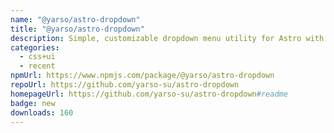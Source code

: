 ```yaml
---
name: "@yarso/astro-dropdown"
title: "@yarso/astro-dropdown"
description: Simple, customizable dropdown menu utility for Astro with only vanilla JS
categories:
  - css+ui
  - recent
npmUrl: https://www.npmjs.com/package/@yarso/astro-dropdown
repoUrl: https://github.com/yarso-su/astro-dropdown
homepageUrl: https://github.com/yarso-su/astro-dropdown#readme
badge: new
downloads: 160
---
```

